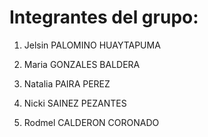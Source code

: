 # Integrantes del grupo:

01) Jelsin PALOMINO HUAYTAPUMA

02) Maria GONZALES BALDERA

03) Natalia PAIRA PEREZ

04) Nicki SAINEZ PEZANTES

05) Rodmel CALDERON CORONADO
